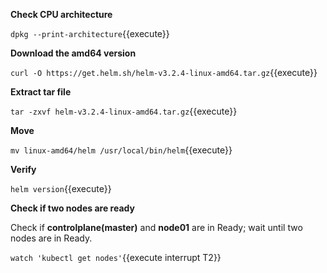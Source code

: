 **Check CPU architecture**

`dpkg --print-architecture`{{execute}}

**Download the amd64 version**

`curl -O https://get.helm.sh/helm-v3.2.4-linux-amd64.tar.gz`{{execute}}

**Extract tar file**

`tar -zxvf helm-v3.2.4-linux-amd64.tar.gz`{{execute}}

**Move**

`mv linux-amd64/helm /usr/local/bin/helm`{{execute}}

**Verify**

`helm version`{{execute}}

**Check if two nodes are ready**

Check if **controlplane(master)** and **node01** are in Ready; wait until two nodes are in Ready.

`watch 'kubectl get nodes'`{{execute interrupt T2}}
